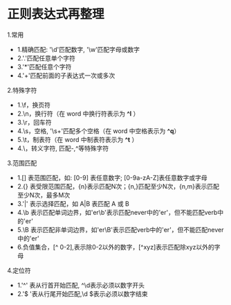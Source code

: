 # 正则表达式再整理

1.常用
- 1.精确匹配: '\d'匹配数字, '\w'匹配字母或数字
- 2.'.'匹配任意单个字符
- 3.'*'匹配任意个字符
- 4.'+'匹配前面的子表达式一次或多次


2.特殊字符
- 1.\f，换页符
- 2.\n，换行符（在 word 中换行符表示为 **^l** ）
- 3.\r，回车符
- 4.\s，空格, '\s+'匹配多个空格（在 word 中空格表示为 **^q**）
- 5.\t，制表符（在 word 中制表符表示为 **^t** ）
- 4.\，转义字符, 匹配\-,\^等特殊字符

3.范围匹配
- 1.[] 表范围匹配，如: [0-9] 表任意数字; [0-9a-zA-Z]表任意数字或字母
- 2.{} 表受限范围匹配，{n}表示匹配N次；{n,}匹配至少N次，{n,m}表示匹配至少N次，最多M次
- 3.'|' 表示选择匹配，如 A|B 表匹配 A 或 B
- 4.\b 表示匹配单词边界，如'er\b'表示匹配never中的'er'，但不能匹配verb中的'er'
- 5.\B 表示匹配非单词边界，如'er\B'表示匹配verb中的'er'，但不能匹配never中的'er'
- 6.负值集合，[^ 0-2],表示除0-2以外的数字，[^xyz]表示匹配除xyz以外的字母

4.定位符
- 1.'^' 表从行首开始匹配, ^\d表示必须以数字开头
- 2.'$ '表从行尾开始匹配,\d $表示必须以数字结束